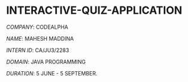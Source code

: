 # INTERACTIVE-QUIZ-APPLICATION

*COMPANY*: CODEALPHA

*NAME*: MAHESH MADDINA

*INTERN ID*: CA/JU3/2283

*DOMAIN*: JAVA PROGRAMMING

*DURATION*: 5 JUNE - 5 SEPTEMBER.
